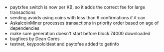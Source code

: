 * paytxfee switch is now per KB, so it adds the correct fee for large transactions
* sending avoids using coins with less than 6 confirmations if it can
* AskalcoinMiner processes transactions in priority order based on age of dependencies
* make sure generation doesn't start before block 74000 downloaded
* bugfixes by Dean Gores
* testnet, keypoololdest and paytxfee added to getinfo
